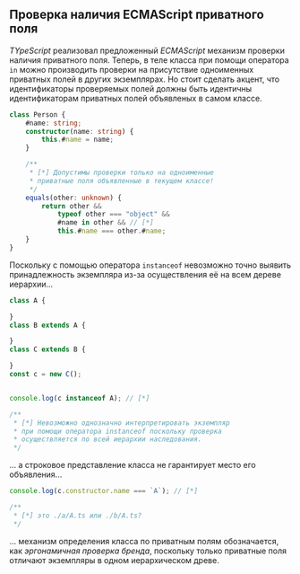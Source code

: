 ## Проверка наличия ECMAScript приватного поля

_TYpeScript_ реализовал предложенный _ECMAScript_ механизм проверки наличия приватного поля. Теперь, в теле класса при помощи оператора `in` можно производить проверки на присутствие одноименных приватных полей в других экземплярах. Но стоит сделать акцент, что идентификаторы проверяемых полей должны быть идентичны идентификаторам приватных полей объявленых в самом классе.


`````ts
class Person {
    #name: string;
    constructor(name: string) {
        this.#name = name;
    }

    /**
     * [*] Допустимы проверки только на одноименные
     * приватные поля объявленные в текущем классе!
     */
    equals(other: unknown) {
        return other &&
            typeof other === "object" &&
            #name in other && // [*]
            this.#name === other.#name;
    }
}
`````

Поскольку с помощью оператора `instanceof` невозможно точно выявить принадлежность экземпляра из-за осуществления её на всем дереве иерархии...

`````ts
class A {

}
class B extends A {

}
class C extends B {

}
const c = new C();


console.log(c instanceof A); // [*]

/**
 * [*] Невозможно однозначно интерпретировать экземпляр
 * при помощи оператора instanceof поскольку проверка
 * осуществляется по всей иерархии наследования.
 */
`````

... а строковое представление класса не гарантирует место его объявления...


`````ts
console.log(c.constructor.name === `A`); // [*]

/**
 * [*] это ./a/A.ts или ./b/A.ts?
 */
`````

... механизм определения класса по приватным полям обозначается, как _эргонамичная проверка бренда_, поскольку только приватные поля отличают экземпляры в одном иерархическом древе.

